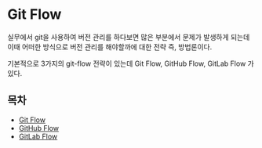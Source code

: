 # Git Flow

실무에서 git을 사용하여 버전 관리를 하다보면 많은 부분에서 문제가 발생하게 되는데 이때 어떠한 방식으로 버전 관리를 해야할까에 대한 전략 즉, 방법론이다.

기본적으로 3가지의 git-flow 전략이 있는데 Git Flow, GitHub Flow, GitLab Flow 가 있다.

## 목차

- [Git Flow](https://github.com/twozeronine/Git-Flow/tree/main/Git%20Flow)
- [GitHub Flow](https://github.com/twozeronine/Git-Flow/tree/main/GitHub%20Flow)
- [GitLab Flow](https://github.com/twozeronine/Git-Flow/tree/main/GitLab%20Flow)
